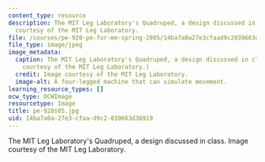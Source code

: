 ```yaml
---
content_type: resource
description: The MIT Leg Laboratory's Quadruped, a design discussed in class. Image
  courtesy of the MIT Leg Laboratory.
file: /courses/pe-920-pe-for-me-spring-2005/14ba7a0a27e3cfaad9c2039663d36919_pe-920s05.jpg
file_type: image/jpeg
image_metadata:
  caption: The MIT Leg Laboratory's Quadruped, a design discussed in class. (Image
    courtesy of the MIT Leg Laboratory.)
  credit: Image courtesy of the MIT Leg Laboratory.
  image-alt: A four-legged machine that can simulate movement.
learning_resource_types: []
ocw_type: OCWImage
resourcetype: Image
title: pe-920s05.jpg
uid: 14ba7a0a-27e3-cfaa-d9c2-039663d36919
---
```

The MIT Leg Laboratory's Quadruped, a design discussed in class. Image courtesy of the MIT Leg Laboratory.

